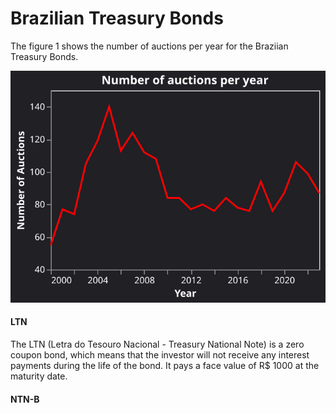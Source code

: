 # Brazilian Treasury Bonds

The figure 1 shows the number of auctions per year for the Braziian Treasury Bonds.

![image](img/nr_auctions.svg)

#### LTN

The LTN (Letra do Tesouro Nacional - Treasury National Note) is a zero coupon bond, which means that the investor will not receive any interest payments during the life of the bond. It pays a face value of R$ 1000 at the maturity date.

#### NTN-B
